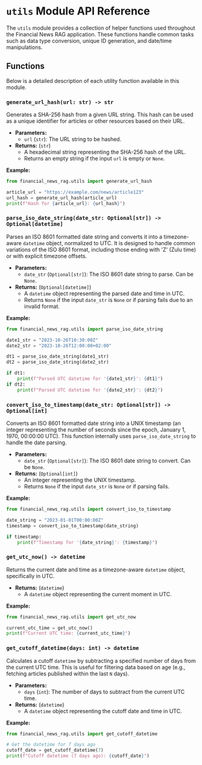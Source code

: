 # `utils` Module API Reference

The `utils` module provides a collection of helper functions used throughout the Financial News RAG application. These functions handle common tasks such as data type conversion, unique ID generation, and date/time manipulations.

## Functions

Below is a detailed description of each utility function available in this module.

### `generate_url_hash(url: str) -> str`

Generates a SHA-256 hash from a given URL string. This hash can be used as a unique identifier for articles or other resources based on their URL.

-   **Parameters:**
    -   `url` (`str`): The URL string to be hashed.
-   **Returns:** (`str`)
    -   A hexadecimal string representing the SHA-256 hash of the URL.
    -   Returns an empty string if the input `url` is empty or `None`.

**Example:**
```python
from financial_news_rag.utils import generate_url_hash

article_url = "https://example.com/news/article123"
url_hash = generate_url_hash(article_url)
print(f"Hash for {article_url}: {url_hash}")
```

### `parse_iso_date_string(date_str: Optional[str]) -> Optional[datetime]`

Parses an ISO 8601 formatted date string and converts it into a timezone-aware `datetime` object, normalized to UTC. It is designed to handle common variations of the ISO 8601 format, including those ending with 'Z' (Zulu time) or with explicit timezone offsets.

-   **Parameters:**
    -   `date_str` (`Optional[str]`): The ISO 8601 date string to parse. Can be `None`.
-   **Returns:** (`Optional[datetime]`)
    -   A `datetime` object representing the parsed date and time in UTC.
    -   Returns `None` if the input `date_str` is `None` or if parsing fails due to an invalid format.

**Example:**
```python
from financial_news_rag.utils import parse_iso_date_string

date1_str = "2023-10-26T10:30:00Z"
date2_str = "2023-10-26T12:00:00+02:00"

dt1 = parse_iso_date_string(date1_str)
dt2 = parse_iso_date_string(date2_str)

if dt1:
    print(f"Parsed UTC datetime for '{date1_str}': {dt1}")
if dt2:
    print(f"Parsed UTC datetime for '{date2_str}': {dt2}")
```

### `convert_iso_to_timestamp(date_str: Optional[str]) -> Optional[int]`

Converts an ISO 8601 formatted date string into a UNIX timestamp (an integer representing the number of seconds since the epoch, January 1, 1970, 00:00:00 UTC).
This function internally uses `parse_iso_date_string` to handle the date parsing.

-   **Parameters:**
    -   `date_str` (`Optional[str]`): The ISO 8601 date string to convert. Can be `None`.
-   **Returns:** (`Optional[int]`)
    -   An integer representing the UNIX timestamp.
    -   Returns `None` if the input `date_str` is `None` or if parsing fails.

**Example:**
```python
from financial_news_rag.utils import convert_iso_to_timestamp

date_string = "2023-01-01T00:00:00Z"
timestamp = convert_iso_to_timestamp(date_string)

if timestamp:
    print(f"Timestamp for '{date_string}': {timestamp}")
```

### `get_utc_now() -> datetime`

Returns the current date and time as a timezone-aware `datetime` object, specifically in UTC.

-   **Returns:** (`datetime`)
    -   A `datetime` object representing the current moment in UTC.

**Example:**
```python
from financial_news_rag.utils import get_utc_now

current_utc_time = get_utc_now()
print(f"Current UTC time: {current_utc_time}")
```

### `get_cutoff_datetime(days: int) -> datetime`

Calculates a cutoff `datetime` by subtracting a specified number of days from the current UTC time. This is useful for filtering data based on age (e.g., fetching articles published within the last `N` days).

-   **Parameters:**
    -   `days` (`int`): The number of days to subtract from the current UTC time.
-   **Returns:** (`datetime`)
    -   A `datetime` object representing the cutoff date and time in UTC.

**Example:**
```python
from financial_news_rag.utils import get_cutoff_datetime

# Get the datetime for 7 days ago
cutoff_date = get_cutoff_datetime(7)
print(f"Cutoff datetime (7 days ago): {cutoff_date}")
```
